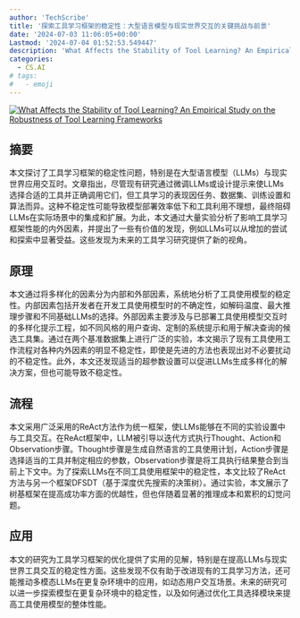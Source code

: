 ```yaml
---
author: 'TechScribe'
title: '探索工具学习框架的稳定性：大型语言模型与现实世界交互的关键挑战与前景'
date: '2024-07-03 11:06:05+00:00'
Lastmod: '2024-07-04 01:52:53.549447'
description: 'What Affects the Stability of Tool Learning? An Empirical Study on the Robustness of Tool Learning Frameworks'
categories:
  - CS.AI
# tags:
#   - emoji
---
```


[![What Affects the Stability of Tool Learning? An Empirical Study on the Robustness of Tool Learning Frameworks](https://arxiv-research-1301205113.cos.ap-guangzhou.myqcloud.com/images/2407.03007v1.pdf_0.jpg)](https://arxiv.org/abs/2407.03007v1)

## 摘要

本文探讨了工具学习框架的稳定性问题，特别是在大型语言模型（LLMs）与现实世界应用交互时。文章指出，尽管现有研究通过微调LLMs或设计提示来使LLMs选择合适的工具并正确调用它们，但工具学习的表现因任务、数据集、训练设置和算法而异。这种不稳定性可能导致模型部署效率低下和工具利用不理想，最终阻碍LLMs在实际场景中的集成和扩展。为此，本文通过大量实验分析了影响工具学习框架性能的内外因素，并提出了一些有价值的发现，例如LLMs可以从增加的尝试和探索中显著受益。这些发现为未来的工具学习研究提供了新的视角。<!--more-->

## 原理

本文通过将多样化的因素分为内部和外部因素，系统地分析了工具使用模型的稳定性。内部因素包括开发者在开发工具使用模型时的不确定性，如解码温度、最大推理步骤和不同基础LLMs的选择。外部因素主要涉及与已部署工具使用模型交互时的多样化提示工程，如不同风格的用户查询、定制的系统提示和用于解决查询的候选工具集。通过在两个基准数据集上进行广泛的实验，本文揭示了现有工具使用工作流程对各种内外因素的明显不稳定性，即使是先进的方法也表现出对不必要扰动的不稳定性。此外，本文还发现适当的超参数设置可以促进LLMs生成多样化的解决方案，但也可能导致不稳定性。

## 流程

本文采用广泛采用的ReAct方法作为统一框架，使LLMs能够在不同的实验设置中与工具交互。在ReAct框架中，LLM被引导以迭代方式执行Thought、Action和Observation步骤。Thought步骤是生成自然语言的工具使用计划，Action步骤是选择适当的工具并制定相应的参数，Observation步骤是将工具执行结果整合到当前上下文中。为了探索LLMs在不同工具使用框架中的稳定性，本文比较了ReAct方法与另一个框架DFSDT（基于深度优先搜索的决策树）。通过实验，本文展示了树基框架在提高成功率方面的优越性，但也伴随着显著的推理成本和累积的幻觉问题。

## 应用

本文的研究为工具学习框架的优化提供了实用的见解，特别是在提高LLMs与现实世界工具交互的稳定性方面。这些发现不仅有助于改进现有的工具学习方法，还可能推动多模态LLMs在更复杂环境中的应用，如动态用户交互场景。未来的研究可以进一步探索模型在更复杂环境中的稳定性，以及如何通过优化工具选择模块来提高工具使用模型的整体性能。